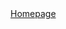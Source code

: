 <html>
<body>
<a href="https://bkw2023.github.io/smartmeter" target="_blank">Homepage</a>
</body>
</html>
